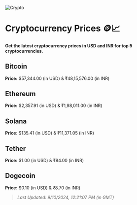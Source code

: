 
![Crypto](https://www.techguide.com.au/wp-content/uploads/2020/11/crypto3.jpeg)

# Cryptocurrency Prices 🪙📈

#### Get the latest cryptocurrency prices in USD and INR for top 5 cryptocurrencies.

## Bitcoin

**Price:** $57,344.00 (in USD) & ₹48,15,576.00 (in INR)

## Ethereum

**Price:** $2,357.91 (in USD) & ₹1,98,011.00 (in INR)

## Solana

**Price:** $135.41 (in USD) & ₹11,371.05 (in INR)

## Tether

**Price:** $1.00 (in USD) & ₹84.00 (in INR)

## Dogecoin

**Price:** $0.10 (in USD) & ₹8.70 (in INR)

> _Last Updated: 9/10/2024, 12:21:07 PM (in GMT)_
